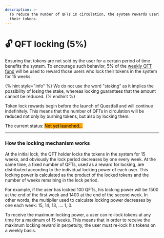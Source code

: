 ```yaml
---
description: >-
  To reduce the number of QFTs in circulation, the system rewards users who lock
  their tokens.
---
```


# 🔓 QFT locking (5%)

Ensuring that tokens are not sold by the user for a certain period of time benefits the system. To encourage such behavior, 5% of the [weekly QFT fund](../tokenomics/questfall-tokens-qft.md) will be used to reward those users who lock their tokens in the system for 15 weeks.

{% hint style="info" %}
We do not use the word "staking" as it implies the possibility of losing the stake, whereas locking guarantees that the amount cannot be reduced.
{% endhint %}

Token lock rewards begin before the launch of Questfall and will continue indefinitely. This means that the number of QFTs in circulation will be reduced not only by burning tokens, but also by locking them.



The current status: <mark style="background-color:orange;">Not yet launched...</mark>&#x20;

***

### How the locking mechanism works

At the initial lock, the QFT holder locks the tokens in the system for 15 weeks, and obviously the lock period decreases by one every week. At the same time, a fixed number of QFTs, used as a reward for locking, are distributed according to the individual locking power of each user. This locking power is calculated as the product of the locked tokens and the number of weeks remaining in the lock period.

For example, if the user has locked 100 QFTs, his locking power will be 1500 at the end of the first week and 1400 at the end of the second week. In other words, the multiplier used to calculate locking power decreases by one each week: 15, 14, 13, .... 1, 0.

To receive the maximum locking power, a user can re-lock tokens at any time for a maximum of 15 weeks. This means that in order to receive the maximum locking reward in perpetuity, the user must re-lock his tokens on a weekly basis.
